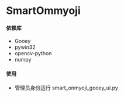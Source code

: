 # SmartOmmyoji

#### 依赖库
- Gooey
- pywin32
- opencv-python
- numpy

#### 使用
- 管理员身份运行 smart_onmyoji_gooey_ui.py
